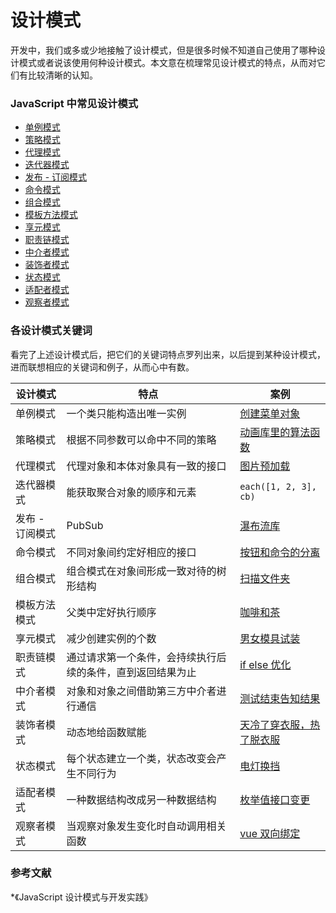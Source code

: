 # 设计模式

开发中，我们或多或少地接触了设计模式，但是很多时候不知道自己使用了哪种设计模式或者说该使用何种设计模式。本文意在梳理常见设计模式的特点，从而对它们有比较清晰的认知。

### JavaScript 中常见设计模式

*   [单例模式](./%E5%8D%95%E4%BE%8B%E6%A8%A1%E5%BC%8F.md)
*   [策略模式](./%E7%AD%96%E7%95%A5%E6%A8%A1%E5%BC%8F.md)
*   [代理模式](./%E4%BB%A3%E7%90%86%E6%A8%A1%E5%BC%8F.md)
*   [迭代器模式](./%E8%BF%AD%E4%BB%A3%E5%99%A8%E6%A8%A1%E5%BC%8F.md)
*   [发布 - 订阅模式](./%E5%8F%91%E5%B8%83%E8%AE%A2%E9%98%85%E6%A8%A1%E5%BC%8F.md)
*   [命令模式](./%E5%91%BD%E4%BB%A4%E6%A8%A1%E5%BC%8F.md)
*   [组合模式](./%E7%BB%84%E5%90%88%E6%A8%A1%E5%BC%8F.md)
*   [模板方法模式](./%E6%A8%A1%E6%9D%BF%E6%96%B9%E6%B3%95%E6%A8%A1%E5%BC%8F.md)
*   [享元模式](./%E4%BA%AB%E5%85%83%E6%A8%A1%E5%BC%8F.md)
*   [职责链模式](./%E8%81%8C%E8%B4%A3%E9%93%BE%E6%A8%A1%E5%BC%8F.md)
*   [中介者模式](./%E4%B8%AD%E4%BB%8B%E8%80%85%E6%A8%A1%E5%BC%8F.md)
*   [装饰者模式](./%E8%A3%85%E9%A5%B0%E8%80%85%E6%A8%A1%E5%BC%8F.md)
*   [状态模式](./%E7%8A%B6%E6%80%81%E6%A8%A1%E5%BC%8F.md)
*   [适配者模式](./%E9%80%82%E9%85%8D%E8%80%85%E6%A8%A1%E5%BC%8F.md)
*   [观察者模式](./%E8%A7%82%E5%AF%9F%E8%80%85%E6%A8%A1%E5%BC%8F.md)

### 各设计模式关键词

看完了上述设计模式后，把它们的关键词特点罗列出来，以后提到某种设计模式，进而联想相应的关键词和例子，从而心中有数。

<table><thead><tr><th>设计模式</th><th>特点</th><th>案例</th></tr></thead><tbody><tr><td>单例模式</td><td>一个类只能构造出唯一实例</td><td><a target="_blank" href="https://link.juejin.cn?target=https%3A%2F%2Fgithub.com%2FMuYunyun%2Fblog%2Fblob%2Fmaster%2FBasicSkill%2F%25E8%25AE%25BE%25E8%25AE%25A1%25E6%25A8%25A1%25E5%25BC%258F%2F%25E5%258D%2595%25E4%25BE%258B%25E6%25A8%25A1%25E5%25BC%258F.md" title="https://github.com/MuYunyun/blog/blob/master/BasicSkill/%E8%AE%BE%E8%AE%A1%E6%A8%A1%E5%BC%8F/%E5%8D%95%E4%BE%8B%E6%A8%A1%E5%BC%8F.md" ref="nofollow noopener noreferrer">创建菜单对象</a></td></tr><tr><td>策略模式</td><td>根据不同参数可以命中不同的策略</td><td><a target="_blank" href="https://link.juejin.cn?target=https%3A%2F%2Fgithub.com%2FMuYunyun%2Fblog%2Fblob%2Fmaster%2FBasicSkill%2F%25E8%25AE%25BE%25E8%25AE%25A1%25E6%25A8%25A1%25E5%25BC%258F%2F%25E7%25AD%2596%25E7%2595%25A5%25E6%25A8%25A1%25E5%25BC%258F.md" title="https://github.com/MuYunyun/blog/blob/master/BasicSkill/%E8%AE%BE%E8%AE%A1%E6%A8%A1%E5%BC%8F/%E7%AD%96%E7%95%A5%E6%A8%A1%E5%BC%8F.md" ref="nofollow noopener noreferrer">动画库里的算法函数</a></td></tr><tr><td>代理模式</td><td>代理对象和本体对象具有一致的接口</td><td><a target="_blank" href="https://link.juejin.cn?target=https%3A%2F%2Fgithub.com%2FMuYunyun%2Fblog%2Fblob%2Fmaster%2FBasicSkill%2F%25E8%25AE%25BE%25E8%25AE%25A1%25E6%25A8%25A1%25E5%25BC%258F%2F%25E4%25BB%25A3%25E7%2590%2586%25E6%25A8%25A1%25E5%25BC%258F.md" title="https://github.com/MuYunyun/blog/blob/master/BasicSkill/%E8%AE%BE%E8%AE%A1%E6%A8%A1%E5%BC%8F/%E4%BB%A3%E7%90%86%E6%A8%A1%E5%BC%8F.md" ref="nofollow noopener noreferrer">图片预加载</a></td></tr><tr><td>迭代器模式</td><td>能获取聚合对象的顺序和元素</td><td><code>each([1, 2, 3], cb)</code></td></tr><tr><td>发布 - 订阅模式</td><td>PubSub</td><td><a target="_blank" href="https://link.juejin.cn?target=https%3A%2F%2Fgithub.com%2FMuYunyun%2Fwaterfall%2Fblob%2F0f229c1a2881d26166b92aa746b7f892af59c28f%2Fwaterfall.js%23L8" title="https://github.com/MuYunyun/waterfall/blob/0f229c1a2881d26166b92aa746b7f892af59c28f/waterfall.js#L8" ref="nofollow noopener noreferrer">瀑布流库</a></td></tr><tr><td>命令模式</td><td>不同对象间约定好相应的接口</td><td><a target="_blank" href="https://link.juejin.cn?target=https%3A%2F%2Fgithub.com%2FMuYunyun%2Fblog%2Fblob%2Fmaster%2FBasicSkill%2F%25E8%25AE%25BE%25E8%25AE%25A1%25E6%25A8%25A1%25E5%25BC%258F%2F%25E5%2591%25BD%25E4%25BB%25A4%25E6%25A8%25A1%25E5%25BC%258F.md" title="https://github.com/MuYunyun/blog/blob/master/BasicSkill/%E8%AE%BE%E8%AE%A1%E6%A8%A1%E5%BC%8F/%E5%91%BD%E4%BB%A4%E6%A8%A1%E5%BC%8F.md" ref="nofollow noopener noreferrer">按钮和命令的分离</a></td></tr><tr><td>组合模式</td><td>组合模式在对象间形成一致对待的树形结构</td><td><a target="_blank" href="https://link.juejin.cn?target=https%3A%2F%2Fgithub.com%2FMuYunyun%2Fblog%2Fblob%2Fmaster%2FBasicSkill%2F%25E8%25AE%25BE%25E8%25AE%25A1%25E6%25A8%25A1%25E5%25BC%258F%2F%25E7%25BB%2584%25E5%2590%2588%25E6%25A8%25A1%25E5%25BC%258F.md" title="https://github.com/MuYunyun/blog/blob/master/BasicSkill/%E8%AE%BE%E8%AE%A1%E6%A8%A1%E5%BC%8F/%E7%BB%84%E5%90%88%E6%A8%A1%E5%BC%8F.md" ref="nofollow noopener noreferrer">扫描文件夹</a></td></tr><tr><td>模板方法模式</td><td>父类中定好执行顺序</td><td><a target="_blank" href="https://link.juejin.cn?target=https%3A%2F%2Fgithub.com%2FMuYunyun%2Fblog%2Fblob%2Fmaster%2FBasicSkill%2F%25E8%25AE%25BE%25E8%25AE%25A1%25E6%25A8%25A1%25E5%25BC%258F%2F%25E6%25A8%25A1%25E6%259D%25BF%25E6%2596%25B9%25E6%25B3%2595%25E6%25A8%25A1%25E5%25BC%258F.md" title="https://github.com/MuYunyun/blog/blob/master/BasicSkill/%E8%AE%BE%E8%AE%A1%E6%A8%A1%E5%BC%8F/%E6%A8%A1%E6%9D%BF%E6%96%B9%E6%B3%95%E6%A8%A1%E5%BC%8F.md" ref="nofollow noopener noreferrer">咖啡和茶</a></td></tr><tr><td>享元模式</td><td>减少创建实例的个数</td><td><a target="_blank" href="https://link.juejin.cn?target=https%3A%2F%2Fgithub.com%2FMuYunyun%2Fblog%2Fblob%2Fmaster%2FBasicSkill%2F%25E8%25AE%25BE%25E8%25AE%25A1%25E6%25A8%25A1%25E5%25BC%258F%2F%25E4%25BA%25AB%25E5%2585%2583%25E6%25A8%25A1%25E5%25BC%258F.md" title="https://github.com/MuYunyun/blog/blob/master/BasicSkill/%E8%AE%BE%E8%AE%A1%E6%A8%A1%E5%BC%8F/%E4%BA%AB%E5%85%83%E6%A8%A1%E5%BC%8F.md" ref="nofollow noopener noreferrer">男女模具试装</a></td></tr><tr><td>职责链模式</td><td>通过请求第一个条件，会持续执行后续的条件，直到返回结果为止</td><td><a target="_blank" href="https://link.juejin.cn?target=https%3A%2F%2Fgithub.com%2FMuYunyun%2Fblog%2Fblob%2Fmaster%2FBasicSkill%2F%25E8%25AE%25BE%25E8%25AE%25A1%25E6%25A8%25A1%25E5%25BC%258F%2F%25E8%2581%258C%25E8%25B4%25A3%25E9%2593%25BE%25E6%25A8%25A1%25E5%25BC%258F.md" title="https://github.com/MuYunyun/blog/blob/master/BasicSkill/%E8%AE%BE%E8%AE%A1%E6%A8%A1%E5%BC%8F/%E8%81%8C%E8%B4%A3%E9%93%BE%E6%A8%A1%E5%BC%8F.md" ref="nofollow noopener noreferrer">if else 优化</a></td></tr><tr><td>中介者模式</td><td>对象和对象之间借助第三方中介者进行通信</td><td><a target="_blank" href="https://link.juejin.cn?target=https%3A%2F%2Fgithub.com%2FMuYunyun%2Fblog%2Fblob%2Fmaster%2FBasicSkill%2F%25E8%25AE%25BE%25E8%25AE%25A1%25E6%25A8%25A1%25E5%25BC%258F%2F%25E4%25B8%25AD%25E4%25BB%258B%25E8%2580%2585%25E6%25A8%25A1%25E5%25BC%258F.md" title="https://github.com/MuYunyun/blog/blob/master/BasicSkill/%E8%AE%BE%E8%AE%A1%E6%A8%A1%E5%BC%8F/%E4%B8%AD%E4%BB%8B%E8%80%85%E6%A8%A1%E5%BC%8F.md" ref="nofollow noopener noreferrer">测试结束告知结果</a></td></tr><tr><td>装饰者模式</td><td>动态地给函数赋能</td><td><a target="_blank" href="https://link.juejin.cn?target=https%3A%2F%2Fgithub.com%2FMuYunyun%2Fblog%2Fblob%2Fmaster%2FBasicSkill%2F%25E8%25AE%25BE%25E8%25AE%25A1%25E6%25A8%25A1%25E5%25BC%258F%2F%25E8%25A3%2585%25E9%25A5%25B0%25E8%2580%2585%25E6%25A8%25A1%25E5%25BC%258F.md" title="https://github.com/MuYunyun/blog/blob/master/BasicSkill/%E8%AE%BE%E8%AE%A1%E6%A8%A1%E5%BC%8F/%E8%A3%85%E9%A5%B0%E8%80%85%E6%A8%A1%E5%BC%8F.md" ref="nofollow noopener noreferrer">天冷了穿衣服，热了脱衣服</a></td></tr><tr><td>状态模式</td><td>每个状态建立一个类，状态改变会产生不同行为</td><td><a target="_blank" href="https://link.juejin.cn?target=https%3A%2F%2Fgithub.com%2FMuYunyun%2Fblog%2Fblob%2Fmaster%2FBasicSkill%2F%25E8%25AE%25BE%25E8%25AE%25A1%25E6%25A8%25A1%25E5%25BC%258F%2F%25E7%258A%25B6%25E6%2580%2581%25E6%25A8%25A1%25E5%25BC%258F.md" title="https://github.com/MuYunyun/blog/blob/master/BasicSkill/%E8%AE%BE%E8%AE%A1%E6%A8%A1%E5%BC%8F/%E7%8A%B6%E6%80%81%E6%A8%A1%E5%BC%8F.md" ref="nofollow noopener noreferrer">电灯换挡</a></td></tr><tr><td>适配者模式</td><td>一种数据结构改成另一种数据结构</td><td><a target="_blank" href="https://link.juejin.cn?target=https%3A%2F%2Fgithub.com%2FMuYunyun%2Fblog%2Fblob%2Fmaster%2FBasicSkill%2F%25E8%25AE%25BE%25E8%25AE%25A1%25E6%25A8%25A1%25E5%25BC%258F%2F%25E9%2580%2582%25E9%2585%258D%25E8%2580%2585%25E6%25A8%25A1%25E5%25BC%258F.md" title="https://github.com/MuYunyun/blog/blob/master/BasicSkill/%E8%AE%BE%E8%AE%A1%E6%A8%A1%E5%BC%8F/%E9%80%82%E9%85%8D%E8%80%85%E6%A8%A1%E5%BC%8F.md" ref="nofollow noopener noreferrer">枚举值接口变更</a></td></tr><tr><td>观察者模式</td><td>当观察对象发生变化时自动调用相关函数</td><td><a target="_blank" href="https://link.juejin.cn?target=https%3A%2F%2Fgithub.com%2FMuYunyun%2Fblog%2Fissues%2F11" title="https://github.com/MuYunyun/blog/issues/11" ref="nofollow noopener noreferrer">vue 双向绑定</a></td></tr></tbody></table>

### 参考文献

*《JavaScript 设计模式与开发实践》